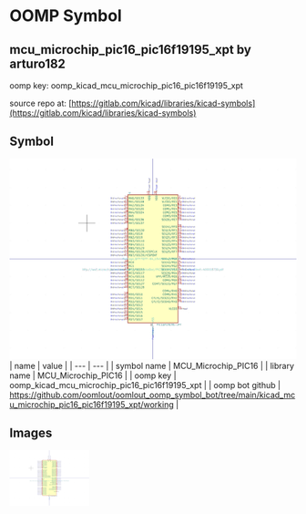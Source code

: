 # OOMP Symbol  
## mcu_microchip_pic16_pic16f19195_xpt  by arturo182  
  
oomp key: oomp_kicad_mcu_microchip_pic16_pic16f19195_xpt  
  
source repo at: [https://gitlab.com/kicad/libraries/kicad-symbols](https://gitlab.com/kicad/libraries/kicad-symbols)  
## Symbol  
  
[![working.png](working_600.png)](working.png)  
| name | value | 
| --- | --- | 
| symbol name | MCU_Microchip_PIC16 | 
| library name | MCU_Microchip_PIC16 | 
| oomp key | oomp_kicad_mcu_microchip_pic16_pic16f19195_xpt | 
| oomp bot github | https://github.com/oomlout/oomlout_oomp_symbol_bot/tree/main/kicad_mcu_microchip_pic16_pic16f19195_xpt/working | 
## Images  
  
[![working.png](working_140.png)](working.png)  
